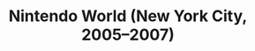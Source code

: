 ---
title: Nintendo World (New York City, 2005–2007)
description: a view of Nintendo World with three futuristic pod chairs facing TV screens
image: /images/nintendo-world.jpg
source: https://www.tumblr.com/sugarfrostedapples/773115538864029696
dimensions: [500, 383]
tags: 
  - nintendo
  - video games
  - interiors
  - futurism
dateAdded: '6 Jul 2025'
---